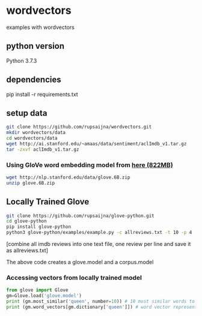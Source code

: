 # wordvectors
examples with wordvectors

##  python version
Python 3.7.3

## dependencies
pip install -r requirements.txt

## setup data
```bash
git clone https://github.com/rupsaijna/wordvectors.git
mkdir wordvectors/data
cd wordvectors/data
wget http://ai.stanford.edu/~amaas/data/sentiment/aclImdb_v1.tar.gz
tar -zxvf aclImdb_v1.tar.gz
```

### Using GloVe word embedding model from [here (822MB)](http://nlp.stanford.edu/data/glove.6B.zip)

```bash  
wget http://nlp.stanford.edu/data/glove.6B.zip
unzip glove.6B.zip
```


## Locally Trained Glove
```bash 
git clone https://github.com/rupsaijna/glove-python.git 
cd glove-python 
pip install glove-python
python3 glove-python/examples/example.py -c allreviews.txt -t 10 -p 4
```
[combine all imdb reviews into one text file, one review per line and save it as allreviews.txt]

The above code creates a glove.model and a corpus.model

### Accessing vectors from locally trained model
```python
from glove import Glove
gm=Glove.load('glove.model')
print (gm.most_similar('queen', number=10)) # 10 most similar words to 'queen'
print (gm.word_vectors[gm.dictionary['queen']]) # word vector representation of 'queen'
```
